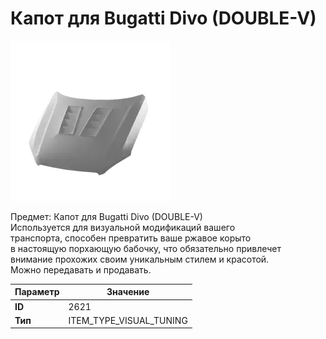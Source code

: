 # Капот для Bugatti Divo (DOUBLE-V)

![Item Image](../img/2621.webp?raw=true)

Предмет: Капот для Bugatti Divo (DOUBLE-V)<br>Используется для визуальной модификаций вашего<br>транспорта, способен превратить ваше ржавое корыто<br>в настоящую порхающую бабочку, что обязательно привлечет<br>внимание прохожих своим уникальным стилем и красотой.<br>Можно передавать и продавать.


| Параметр | Значение |
|----------|----------|
| **ID** | 2621 |
| **Тип** | ITEM_TYPE_VISUAL_TUNING |

